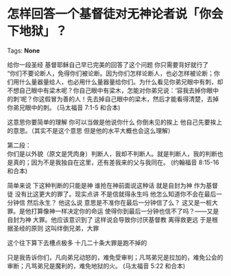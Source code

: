 # 怎样回答一个基督徒对无神论者说「你会下地狱」？

Tags: **None**

给你一段圣经 基督耶稣自己早已完美的回答了这个问题 你只需要背好就行了  
“你们不要论断人，免得你们被论断。因为你们怎样论断人，也必怎样被论断；你们用什么量器量给人，也必用什么量器量给你们。为什么看见你弟兄眼中有刺，却不想自己眼中有梁木呢？你自己眼中有梁木，怎能对你弟兄说：‘容我去掉你眼中的刺’呢？你这假冒为善的人！先去掉自己眼中的梁木，然后才能看得清楚，去掉你弟兄眼中的刺。 (马太福音 7:1-5 和合本)  
  
这意思你要简单的理解 你可以当做是他说你什么 你倒未见的挨上 他自己先要挨上的意思。（其实不是这个意思 但是他的水平大概也会这么理解）  
  
第二段：  
你们是以外貌（原文是凭肉身）判断人，我却不判断人。就是判断人，我的判断也是真的；因为不是我独自在这里，还有差我来的父与我同在。 (约翰福音 8:15-16 和合本)  
  
简单来说 下这种判断的只能是神 谁抢在神前面说这种话 就是自封为神 作为基督徒 没有比这更大的罪了。现实点讲 不是信就得永生吗 他怎么知道你不会在最后一分钟信 然后永生？ 他这么说 意思是不准你在最后一分钟信了么？ 这又是一桩大罪。是他打算像神一样决定你的命运 使得你到最后一分钟也信不了吗？——又是自封为神 大罪。他应该意识到了 这样说会导致你讨厌基督教 离得救更远 于是根据圣经的原则 这叫绊倒兄弟，大罪   
  
这个往下算下去槽点极多 十几二十条大罪是跑不掉的  
  
只是我告诉你们，凡向弟兄动怒的，难免受审判；凡骂弟兄是拉加的，难免公会的审断；凡骂弟兄是魔利的，难免地狱的火。 (马太福音 5:22 和合本)

